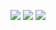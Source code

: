 ![](http://github-profile-summary-cards.vercel.app/api/cards/profile-details?username=fischerf&theme=transparent)
![](http://github-profile-summary-cards.vercel.app/api/cards/stats?username=fischerf&theme=transparent)
![](http://github-profile-summary-cards.vercel.app/api/cards/repos-per-language?username=fischerf&theme=transparent)
